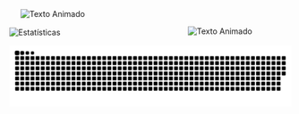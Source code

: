 <img src="https://i.giphy.com/media/v1.Y2lkPTc5MGI3NjExMzF5OWFuYTRjN2c2a3Z1MGcwdWlqeWEwMXRhYWJnY3ZxcG1jMmIwdCZlcD12MV9pbnRlcm5hbF9naWZfYnlfaWQmY3Q9cw/NbIkzGim7Qv52Lwfb0/giphy.gif" alt="Texto Animado" width="300" style="margin-left: 20px;" />


![Estatísticas](https://github-readme-stats.vercel.app/api?username=SOPHI-A9&show_icons=true&hide_title=true&theme=dark&border_color=563285&icon_color=563285)
ㅤㅤㅤㅤㅤㅤㅤㅤㅤㅤㅤㅤ<img src="https://media1.tenor.com/m/_2SIBTXgiFwAAAAC/teh-cat-comin.gif" alt="Texto Animado" width="185" style="float: right; margin-left: 20px;" />
<div style="display: flex; align-items: center; justify-content: space-between;">
  
  
<picture align="center">
  <source media="(prefers-color-scheme: dark)" srcset="https://raw.githubusercontent.com/SOPHI-A9/SOPHI-A9/output/github-contribution-grid-snake-dark.svg">
  <source media="(prefers-color-scheme: light)" srcset="https://raw.githubusercontent.com/SOPHI-A9/SOPHI-A9/output/github-contribution-grid-snake-dark.svg">
  <img align="center" alt="github contribution grid snake animation" src="https://raw.githubusercontent.com/SOPHI-A9/SOPHI-A9/output/github-contribution-grid-snake.svg">
</picture>
<br><br>


